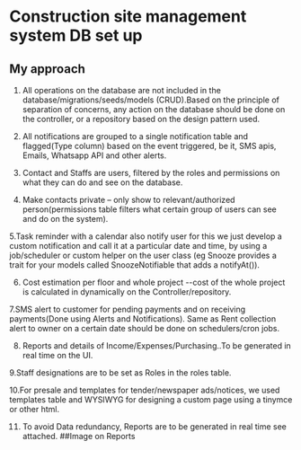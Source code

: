 
# Construction site management system DB set up

## My approach

1. All operations on the database are not included in the database/migrations/seeds/models (CRUD).Based on the principle of separation of concerns, any action on the database should be done on the controller, or a repository based on the design pattern used.

2. All notifications are grouped to a single notification table and flagged(Type column) based on the event triggered, be it, SMS apis, Emails, Whatsapp API and other alerts.
3. Contact and Staffs are users, filtered by the roles and permissions on what they can do and see on the database.

4. Make contacts private – only show to relevant/authorized person(permissions table filters what certain group of users can see and do on the system).

5.Task reminder with a calendar also notify user for this we just develop a custom notification and call it at a particular date and time, by using a job/scheduler or custom helper on the user class (eg Snooze provides a trait for your models called SnoozeNotifiable that adds a notifyAt()).

6. Cost estimation per floor and whole project --cost of the whole project is calculated in dynamically on the Controller/repository.

7.SMS alert to customer for pending payments and on receiving payments(Done using Alerts and Notifications). Same as Rent collection alert to owner on a certain date should be done on schedulers/cron jobs.

8. Reports and details of Income/Expenses/Purchasing..To be generated in real time on the UI.

9.Staff designations are to be set as Roles in the roles table.

10.For presale and templates for tender/newspaper ads/notices, we used templates table and WYSIWYG for designing a custom page using a tinymce or other html.

11. To avoid Data redundancy, Reports are to be generated in real time see attached. ##Image on Reports

